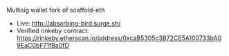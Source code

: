 Multisig wallet fork of scaffold-eth
- Live: http://absorbing-bird.surge.sh/
- Verified rinkeby contract: https://rinkeby.etherscan.io/address/0xcaB5305c3B72CE5A100733bA09EaC0bF71fBa0fD
